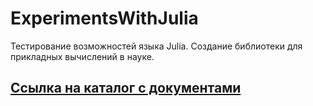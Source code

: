 # ExperimentsWithJulia
Тестирование возможностей языка Julia. Создание библиотеки для прикладных вычислений в науке.
## [Ссылка на каталог с документами](https://goo.gl/gMFmNk)
